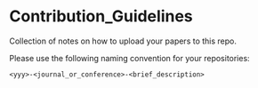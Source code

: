 # Contribution_Guidelines
Collection of notes on how to upload your papers to this repo.

Please use the following naming convention for your repositories:

    <yyy>-<journal_or_conference>-<brief_description>
